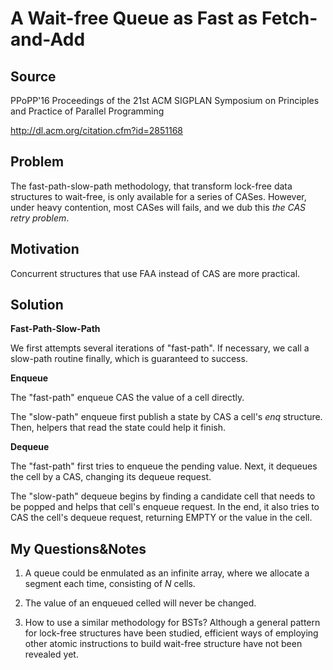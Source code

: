 # A Wait-free Queue as Fast as Fetch-and-Add

## Source

PPoPP'16 Proceedings of the 21st ACM SIGPLAN Symposium on Principles and Practice of Parallel Programming

http://dl.acm.org/citation.cfm?id=2851168

## Problem

The fast-path-slow-path methodology, that transform lock-free data structures to wait-free, is only available for a series of CASes. However, under heavy contention, most CASes will fails, and we dub this *the CAS retry problem*.

## Motivation

Concurrent structures that use FAA instead of CAS are more practical.

## Solution

**Fast-Path-Slow-Path**

We first attempts several iterations of "fast-path". If necessary, we call a slow-path routine finally, which is guaranteed to success.

**Enqueue**

The "fast-path" enqueue CAS the value of a cell directly. 

The "slow-path" enqueue first publish a state by CAS a cell's *enq* structure. Then, helpers that read the state could help it finish.

**Dequeue**

The "fast-path" first tries to enqueue the pending value. Next, it dequeues the cell by a CAS, changing its dequeue request. 

The "slow-path" dequeue begins by finding a candidate cell that needs to be popped and helps that cell's enqueue request. In the end, it also tries to CAS the cell's dequeue request, returning EMPTY or the value in the cell.

## My Questions&Notes

1. A queue could be enmulated as an infinite array, where we allocate a segment each time, consisting of *N* cells.

2. The value of an enqueued celled will never be changed.

3. How to use a similar methodology for BSTs? Although a general pattern for lock-free structures have been studied, efficient ways of employing other atomic instructions to build wait-free structure have not been revealed yet.